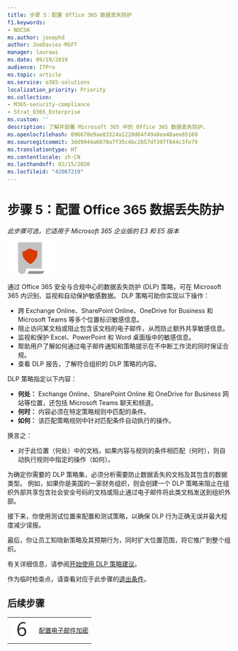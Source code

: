 ```yaml
---
title: 步骤 5：配置 Office 365 数据丢失防护
f1.keywords:
- NOCSH
ms.author: josephd
author: JoeDavies-MSFT
manager: laurawi
ms.date: 09/19/2019
audience: ITPro
ms.topic: article
ms.service: o365-solutions
localization_priority: Priority
ms.collection:
- M365-security-compliance
- Strat_O365_Enterprise
ms.custom: ''
description: 了解并部署 Microsoft 365 中的 Office 365 数据丢失防护。
ms.openlocfilehash: 896670e9ae83324a1220d64f49a8ea48aee85169
ms.sourcegitcommit: 3dd9944a6070a7f35c4bc2b57df397f844c3fe79
ms.translationtype: HT
ms.contentlocale: zh-CN
ms.lasthandoff: 02/15/2020
ms.locfileid: "42067219"
---
```

# <a name="step-5-configure-office-365-data-loss-prevention"></a>步骤 5：配置 Office 365 数据丢失防护

*此步骤可选，它适用于 Microsoft 365 企业版的 E3 和 E5 版本*

![第 6 阶段：信息保护](../media/deploy-foundation-infrastructure/infoprotection_icon-small.png)

通过 Office 365 安全与合规中心的数据丢失防护 (DLP) 策略，可在 Microsoft 365 内识别、监视和自动保护敏感数据。 DLP 策略可助你实现以下操作：

- 跨 Exchange Online、SharePoint Online、OneDrive for Business 和 Microsoft Teams 等多个位置标识敏感信息。
- 阻止访问某文档或阻止包含该文档的电子邮件，从而防止额外共享敏感信息。
- 监视和保护 Excel、PowerPoint 和 Word 桌面版中的敏感信息。
- 帮助用户了解如何通过电子邮件通知和策略提示在不中断工作流的同时保证合规。 
- 查看 DLP 报告，了解符合组织的 DLP 策略的内容。

DLP 策略指定以下内容：

- **何处：** Exchange Online、SharePoint Online 和 OneDrive for Business 网站等位置，还包括 Microsoft Teams 聊天和频道。
- **何时：** 内容必须在特定策略规则中匹配的条件。
- **如何：** 该匹配策略规则中针对匹配条件自动执行的操作。

换言之：

- 对于此位置（何处）中的文档，如果内容与规则的条件相匹配（何时），则自动执行规则中指定的操作（如何）。

为确定你需要的 DLP 策略集，必须分析需要防止数据丢失的文档及其包含的数据类型。 例如，如果你是美国的一家财务组织，则会创建一个 DLP 策略来阻止在组织外部共享包含社会安全号码的文档或阻止通过电子邮件将此类文档发送到组织外部。

接下来，你使用测试位置来配置和测试策略，以确保 DLP 行为正确无误并最大程度减少误报。

最后，你让员工知晓新策略及其预期行为，同时扩大位置范围，将它推广到整个组织。

有关详细信息，请参阅[开始使用 DLP 策略建议](https://docs.microsoft.com/office365/securitycompliance/get-started-with-dlp-policy-recommendations)。

作为临时检查点，请查看对应于此步骤的[退出条件](infoprotect-exit-criteria.md#crit-infoprotect-step5)。

## <a name="next-step"></a>后续步骤

|||
|:-------|:-----|
|![第 6 步](../media/stepnumbers/Step6.png)|[配置电子邮件加密](infoprotect-email-encryption.md)|


